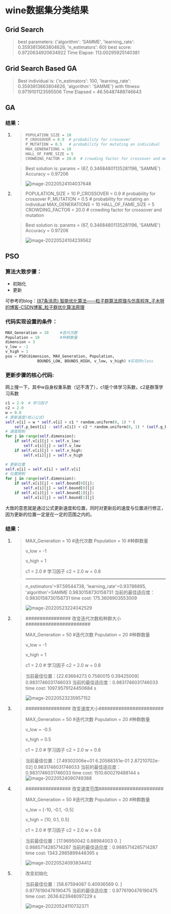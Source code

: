 # wine数据集分类结果

## Grid Search

> best parameters:  {'algorithm': 'SAMME', 'learning_rate': 0.3593813663804626, 'n_estimators': 60}
> best score:  0.9720634920634922
> Time Elapse: 113.00295925140381

## Grid Search Based GA

> Best individual is: {'n_estimators': 100, 'learning_rate': 0.3593813663804626, 'algorithm': 'SAMME'}
> with fitness: 0.9719101123595506
> Time Elapsed =  46.56487488746643

## GA

### 结果：

1. > ```python
   > POPULATION_SIZE = 10
   > P_CROSSOVER = 0.9  # probability for crossover
   > P_MUTATION = 0.5   # probability for mutating an individual
   > MAX_GENERATIONS = 10
   > HALL_OF_FAME_SIZE = 5
   > CROWDING_FACTOR = 20.0  # crowding factor for crossover and mutation
   > ```

   > Best solution is: 
   > params =  (67, 0.34684801135281196, 'SAMME')
   > Accuracy = 0.97206
   >
   > ![image-20220524104037648](wine数据集分类结果/image-20220524104037648.png)

2. > POPULATION_SIZE = 10
   > P_CROSSOVER = 0.9  # probability for crossover
   > P_MUTATION = 0.5   # probability for mutating an individual
   > MAX_GENERATIONS = 10
   > HALL_OF_FAME_SIZE = 5
   > CROWDING_FACTOR = 20.0  # crowding factor for crossover and mutation

   > Best solution is: 
   > params =  (67, 0.34684801135281196, 'SAMME')
   > Accuracy = 0.97206
   >
   > ![image-20220524104239562](wine数据集分类结果/image-20220524104239562.png)

## PSO

### 算法大致步骤：

* 初始化
* 更新

可参考的blog：[(87条消息) 智能优化算法——粒子群算法原理与仿真程序_子木呀的博客-CSDN博客_粒子群优化算法原理](https://blog.csdn.net/qq_41687938/article/details/122641718)

### 代码实现设置的条件：

```python
MAX_Generation = 10		#迭代次数
Population = 10			#种群数量
dimension = 3
v_low = -1
v_high = 1
pso = PSO(dimension, MAX_Generation, Population,
              BOUNDS_LOW, BOUNDS_HIGH, v_low, v_high) #实现的class
```

### 更新步骤的核心代码:

网上搜一下，其中w自身权重系数（记不清了），c1是个体学习系数，c2是群落学习系数

```python
c1 = 2.0  # 学习因子
c2 = 2.0
w = 0.8
# 更新速度(核心公式)
self.v[i] = w * self.v[i] + c1 * random.uniform(0, 1) * (
    self.p_best[i] - self.x[i]) + c2 * random.uniform(0, 1) * (self.g_best - self.x[i])
# 速度限制
for j in range(self.dimension):
    if self.v[i][j] < self.v_low:
        self.v[i][j] = self.v_low
    if self.v[i][j] > self.v_high:
        self.v[i][j] = self.v_high

# 更新位置
self.x[i] = self.x[i] + self.v[i]
# 位置限制
for j in range(self.dimension):
    if self.x[i][j] < self.bound[0][j]:
        self.x[i][j] = self.bound[0][j]
    if self.x[i][j] > self.bound[1][j]:
        self.x[i][j] = self.bound[1][j]
```

大致的意思就是通过公式更新速度和位置，同时对更新后的速度与位置进行修正，因为更新的位置一定是在一定的范围之内的。

### 结果：

1. > MAX_Generation = 10		#迭代次数
   > Population = 10			#种群数量
   >
   > v_low = -1
   >
   >   v_high = 1
   >
   > c1 = 2.0  # 学习因子
   > c2 = 2.0
   > w = 0.8
   >
   > ---------------------------
   
   > n_estimators'=97.59544738, 'learning_rate'=0.93788895, 'algorithm'=SAMME
   > 0.9830158730158731
   > 当前的最佳适应度：0.9830158730158731
   > time cost:       175.3606903553009
   >
   > ![image-20220523224042529](wine数据集分类结果/image-20220523224042529.png)
   
2. > ################ 改变迭代次数和种群大小#######################
   >
   > MAX_Generation = 50		#迭代次数
   > Population = 20			#种群数量
   >
   > v_low = -1
   >
   >  v_high = 1
   >
   > c1 = 2.0  # 学习因子
   > c2 = 2.0
   > w = 0.8
   
   > 当前最佳位置：[22.63664273  0.7580015   0.39425009]
   > 0.9831746031746033
   > 当前的最佳适应度：0.9831746031746033
   > time cost:        1097.9579124450684      s
   >
   > ![image-20220523235957152](wine数据集分类结果/image-20220523235957152.png)

3. > ################ 改变速度大小#######################
   >
   > MAX_Generation = 50		#迭代次数
   > Population = 20			#种群数量
   >
   > v_low = -0.5
   >
   >  v_high = 0.5
   >
   > c1 = 2.0  # 学习因子
   > c2 = 2.0
   > w = 0.8
   >
   > 

   > 当前最佳位置：[7.49302006e+01 6.20588351e-01 2.87210702e-02]
   > 0.9831746031746033
   > 当前的最佳适应度：0.9831746031746033
   > time cost:       1510.600219488144      s![image-20220524090749388](wine数据集分类结果/image-20220524090749388.png)

4. > ################ 改变速度范围#######################
   >
   > MAX_Generation = 50		#迭代次数
   > Population = 20			#种群数量
   >
   > v_low = [-10, -0.1, -0.5]
   >
   > v_high = [10, 0.1, 0.5]
   >
   > c1 = 2.0  # 学习因子
   > c2 = 2.0
   > w = 0.8

   > 当前最佳位置：[17.96950042  0.88984003  0.        ]
   > 0.9885714285714287
   > 当前的最佳适应度：0.9885714285714287
   > time cost:       1343.2985899448395     s
   >
   > ![image-20220524093834412](wine数据集分类结果/image-20220524093834412.png)

5. > 改变初始化

   > 当前最佳位置：[58.67594087  0.40936569  0.        ]
   > 0.9776190476190475
   > 当前的最佳适应度：0.9776190476190475
   > time cost:       2636.623948097229      s
   > 
   > ![image-20220524110732371](wine数据集分类结果/image-20220524110732371.png)